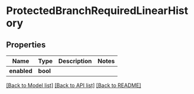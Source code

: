 # ProtectedBranchRequiredLinearHistory

## Properties

Name | Type | Description | Notes
------------ | ------------- | ------------- | -------------
**enabled** | **bool** |  | 

[[Back to Model list]](../README.md#documentation-for-models) [[Back to API list]](../README.md#documentation-for-api-endpoints) [[Back to README]](../README.md)


